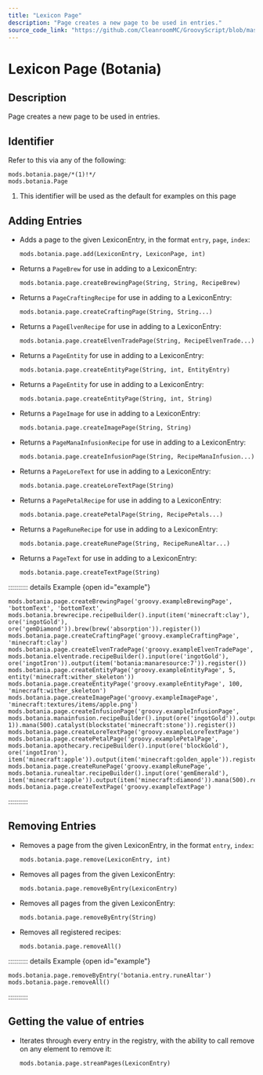 ```yaml
---
title: "Lexicon Page"
description: "Page creates a new page to be used in entries."
source_code_link: "https://github.com/CleanroomMC/GroovyScript/blob/master/src/main/java/com/cleanroommc/groovyscript/compat/mods/botania/Lexicon.java"
---
```


# Lexicon Page (Botania)

## Description

Page creates a new page to be used in entries.

## Identifier

Refer to this via any of the following:

```groovy:no-line-numbers {1}
mods.botania.page/*(1)!*/
mods.botania.Page
```

1. This identifier will be used as the default for examples on this page

## Adding Entries

- Adds a page to the given LexiconEntry, in the format `entry`, `page`, `index`:

    ```groovy:no-line-numbers
    mods.botania.page.add(LexiconEntry, LexiconPage, int)
    ```

- Returns a `PageBrew` for use in adding to a LexiconEntry:

    ```groovy:no-line-numbers
    mods.botania.page.createBrewingPage(String, String, RecipeBrew)
    ```

- Returns a `PageCraftingRecipe` for use in adding to a LexiconEntry:

    ```groovy:no-line-numbers
    mods.botania.page.createCraftingPage(String, String...)
    ```

- Returns a `PageElvenRecipe` for use in adding to a LexiconEntry:

    ```groovy:no-line-numbers
    mods.botania.page.createElvenTradePage(String, RecipeElvenTrade...)
    ```

- Returns a `PageEntity` for use in adding to a LexiconEntry:

    ```groovy:no-line-numbers
    mods.botania.page.createEntityPage(String, int, EntityEntry)
    ```

- Returns a `PageEntity` for use in adding to a LexiconEntry:

    ```groovy:no-line-numbers
    mods.botania.page.createEntityPage(String, int, String)
    ```

- Returns a `PageImage` for use in adding to a LexiconEntry:

    ```groovy:no-line-numbers
    mods.botania.page.createImagePage(String, String)
    ```

- Returns a `PageManaInfusionRecipe` for use in adding to a LexiconEntry:

    ```groovy:no-line-numbers
    mods.botania.page.createInfusionPage(String, RecipeManaInfusion...)
    ```

- Returns a `PageLoreText` for use in adding to a LexiconEntry:

    ```groovy:no-line-numbers
    mods.botania.page.createLoreTextPage(String)
    ```

- Returns a `PagePetalRecipe` for use in adding to a LexiconEntry:

    ```groovy:no-line-numbers
    mods.botania.page.createPetalPage(String, RecipePetals...)
    ```

- Returns a `PageRuneRecipe` for use in adding to a LexiconEntry:

    ```groovy:no-line-numbers
    mods.botania.page.createRunePage(String, RecipeRuneAltar...)
    ```

- Returns a `PageText` for use in adding to a LexiconEntry:

    ```groovy:no-line-numbers
    mods.botania.page.createTextPage(String)
    ```

:::::::::: details Example {open id="example"}
```groovy:no-line-numbers
mods.botania.page.createBrewingPage('groovy.exampleBrewingPage', 'bottomText', 'bottomText', mods.botania.brewrecipe.recipeBuilder().input(item('minecraft:clay'), ore('ingotGold'), ore('gemDiamond')).brew(brew('absorption')).register())
mods.botania.page.createCraftingPage('groovy.exampleCraftingPage', 'minecraft:clay')
mods.botania.page.createElvenTradePage('groovy.exampleElvenTradePage', mods.botania.elventrade.recipeBuilder().input(ore('ingotGold'), ore('ingotIron')).output(item('botania:manaresource:7')).register())
mods.botania.page.createEntityPage('groovy.exampleEntityPage', 5, entity('minecraft:wither_skeleton'))
mods.botania.page.createEntityPage('groovy.exampleEntityPage', 100, 'minecraft:wither_skeleton')
mods.botania.page.createImagePage('groovy.exampleImagePage', 'minecraft:textures/items/apple.png')
mods.botania.page.createInfusionPage('groovy.exampleInfusionPage', mods.botania.manainfusion.recipeBuilder().input(ore('ingotGold')).output(item('botania:manaresource', 1)).mana(500).catalyst(blockstate('minecraft:stone')).register())
mods.botania.page.createLoreTextPage('groovy.exampleLoreTextPage')
mods.botania.page.createPetalPage('groovy.examplePetalPage', mods.botania.apothecary.recipeBuilder().input(ore('blockGold'), ore('ingotIron'), item('minecraft:apple')).output(item('minecraft:golden_apple')).register())
mods.botania.page.createRunePage('groovy.exampleRunePage', mods.botania.runealtar.recipeBuilder().input(ore('gemEmerald'), item('minecraft:apple')).output(item('minecraft:diamond')).mana(500).register())
mods.botania.page.createTextPage('groovy.exampleTextPage')
```

::::::::::

## Removing Entries

- Removes a page from the given LexiconEntry, in the format `entry`, `index`:

    ```groovy:no-line-numbers
    mods.botania.page.remove(LexiconEntry, int)
    ```

- Removes all pages from the given LexiconEntry:

    ```groovy:no-line-numbers
    mods.botania.page.removeByEntry(LexiconEntry)
    ```

- Removes all pages from the given LexiconEntry:

    ```groovy:no-line-numbers
    mods.botania.page.removeByEntry(String)
    ```

- Removes all registered recipes:

    ```groovy:no-line-numbers
    mods.botania.page.removeAll()
    ```

:::::::::: details Example {open id="example"}
```groovy:no-line-numbers
mods.botania.page.removeByEntry('botania.entry.runeAltar')
mods.botania.page.removeAll()
```

::::::::::

## Getting the value of entries

- Iterates through every entry in the registry, with the ability to call remove on any element to remove it:

    ```groovy:no-line-numbers
    mods.botania.page.streamPages(LexiconEntry)
    ```
